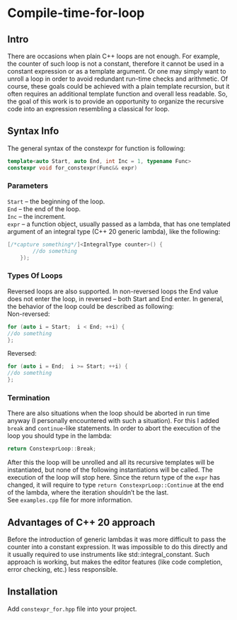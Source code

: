 # Compile-time-for-loop
## Intro
There are occasions when plain C++ loops are not enough. For example, the counter of such loop is not a constant, therefore it cannot be used in a constant expression or as a template argument. Or one may simply want to unroll a loop in order to avoid redundant run-time checks and arithmetic. Of course, these goals could be achieved with a plain template recursion, but it often requires an additional template function and overall less readable. So, the goal of this work is to provide an opportunity to organize the recursive code into an expression resembling a classical for loop.
## Syntax Info
The general syntax of the constexpr for function is following:
```cpp
template<auto Start, auto End, int Inc = 1, typename Func>
constexpr void for_constexpr(Func&& expr)
```
### Parameters
`Start` – the beginning of the loop.  
`End` – the end of the loop.  
`Inc` – the increment.  
`expr` – a function object, usually passed as a lambda, that has one templated argument of an integral type (C++ 20 generic lambda), like the following:  
```cpp
[/*capture something*/]<IntegralType counter>() {
		//do something
	});
```
### Types Of Loops
Reversed loops are also supported. In non-reversed loops the End value does not enter the loop, in reversed – both Start and End enter. In general, the behavior of the loop could be described as following:  
Non-reversed:  
```cpp
for (auto i = Start;  i < End; ++i) { 
//do something 
};
```
Reversed:
```cpp
for (auto i = End;  i >= Start; ++i) { 
//do something 
};
```
### Termination
There are also situations when the loop should be aborted in run time anyway (I personally encountered with such a situation). For this I added `break` and `continue`-like statements. In order to abort the execution of the loop you should type in the lambda:
```cpp
return ConstexprLoop::Break;
```
After this the loop will be unrolled and all its recursive templates will be instantiated, but none of the following instantiations will be called. The execution of the loop will stop here. Since the return type of the `expr` has changed, it will require to type `return ConstexprLoop::Continue` at the end of the lambda, where the iteration shouldn’t be the last.  
See `examples.cpp` file for more information.
## Advantages of C++ 20 approach
Before the introduction of generic lambdas it was more difficult to pass the counter into a constant expression. It was impossible to do this directly and it usually required to use instruments like std::integral_constant. Such approach is working, but makes the editor features (like code completion, error checking, etc.) less responsible.
## Installation
Add `constexpr_for.hpp` file into your project.
